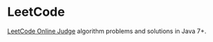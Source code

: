 # LeetCode
[LeetCode Online Judge](https://leetcode.com/problemset/algorithms/) 
algorithm problems and solutions in Java 7+.
